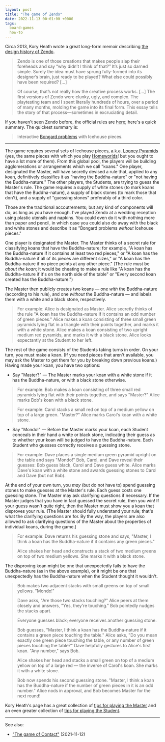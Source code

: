 ```yaml
---
layout: post
title: "The game of Zendo"
date: 2022-11-13 00:01:00 +0000
tags:
  board-games
  how-to
---
```


Circa 2013, Kory Heath wrote a great long-form memoir describing
[the design history of Zendo](http://www.koryheath.com/zendo/design-history/).

> Zendo is one of those creations that makes people slap their foreheads
> and say “why didn’t I think of that?” It’s just so darned simple. Surely
> the idea must have sprung fully-formed into its designer’s brain, just
> ready to be played? What else could possibly have been required? [...]
>
> Of course, that’s not really how the creative process works.
> [...]
> The first versions of Zendo were clunky, ugly, and complex.
> The playtesting team and I spent literally hundreds of hours,
> over a period of many months, molding the game into its final form.
> This essay tells the story of that process—sometimes in excruciating detail.

If you haven't seen Zendo before,
the official rules are [here](http://www.koryheath.com/zendo/);
here's a quick summary. The quickest summary is:

> Interactive [Bongard problems](https://en.wikipedia.org/wiki/Bongard_problem) with Icehouse pieces.

----

The game requires several sets of Icehouse pieces, a.k.a. [Looney Pyramids](https://www.looneylabs.com/pyramids-home)
(yes, the same pieces with which you play [Homeworlds](/blog/tags/#homeworlds)! but you ought to have a lot more of them).
From this global pool, the players will be building agglomerations or
arrangements which we call "koans." One player, designated the Master,
will have secretly devised a rule that, applied to any koan, definitively
classifies it as "having the Buddha-nature" or "not having the Buddha-nature."
The other players, the Students, are trying to guess the Master's rule.
The game requires a supply of white stones (to mark koans that have the
Buddha-nature), a supply of black stones (to mark those that don't), and a
supply of "guessing stones" preferably of a third color.

Those are the traditional accoutrements; but any kind of components will do,
as long as you have enough. I've played Zendo at a wedding reception using
plastic utensils and napkins. You could even do it with nothing more than
paper and pencil, in which case you could also do away with the black and white
stones and describe it as "Bongard problems _without_ Icehouse pieces."

One player is designated the Master. The Master thinks of a secret rule
for classifying koans that have the Buddha-nature; for example,
"A koan has the Buddha-nature if it contains at least two red pieces," or
"A koan has the Buddha-nature if all of its pieces are different sizes," or
"A koan has the Buddha-nature if no piece points at any other piece."
(The rule must be _about the koan_; it would be cheating to make a rule like
"A koan has the Buddha-nature if it's on the north side of the table" or
"Every second koan created has the Buddha-nature.")

The Master then publicly creates two koans — one _with_ the Buddha-nature
(according to his rule), and one _without_ the Buddha-nature — and labels
them with a white and a black stone, respectively.

> For example: Alice is designated as Master. Alice secretly thinks
> of the rule "A koan has the Buddha-nature if it contains an odd number
> of green pieces."
> Alice makes a koan consisting of three small green pyramids lying flat
> in a triangle with their points together, and marks it with a white stone.
> Alice makes a koan consisting of two upright medium red pyramids,
> and marks it with a black stone.
> Alice looks expectantly at the Student to her left.

The rest of the game consists of the Students taking turns in order.
On your turn, you must make a koan. (If you need
pieces that aren't available, you may ask the Master to get them for you
by breaking down previous koans.) Having made your koan, you have two
options:

* Say "Master?" — The Master marks your koan with a white stone if it
    has the Buddha-nature, or with a black stone otherwise.

> For example: Bob makes a koan consisting of three small red pyramids lying
> flat with their points together, and says "Master?" Alice marks Bob's koan
> with a black stone.
>
> For example: Carol stacks a small red on top of a medium yellow on top of a
> large green. "Master?" Alice marks Carol's koan with a white stone.

* Say "Mondo!" — Before the Master marks your koan, each Student conceals
    in their hand a white or black stone, indicating their guess as to whether
    your koan will be judged to have the Buddha-nature. Each Student who guesses
    correctly receives a guessing stone.

> For example: Dave places a single medium green pyramid upright on the table
> and says "Mondo!" Bob, Carol, and Dave reveal their guesses: Bob guess black,
> Carol and Dave guess white. Alice marks Dave's koan with a white stone and
> awards guessing stones to Carol and Dave (but not Bob).

At the end of your own turn, you _may_ (but do not have to) spend guessing stones
to make guesses at the Master's rule. Each guess costs one guessing stone.
The Master may ask clarifying questions if necessary. If the Master judges that
you have in fact guessed the secret rule, then you win! If your guess wasn't
quite right, then the Master must show you a koan that disproves your rule.
(The Master should fully understand your rule; that's what the clarifying questions
are for. By the way, the players are also allowed to ask clarifying questions
of the Master about the properties of individual koans, during the game.)

> For example: Dave returns his guessing stone and says, "Master, I think a koan
> has the Buddha-nature if it contains any green pieces."
>
> Alice shakes her head and constructs a stack of two medium greens on top of
> two medium yellows. She marks it with a black stone.

The disproving koan might be one that unexpectedly fails to have the Buddha-nature
(as in the above example), or it might be one that unexpectedly has the Buddha-nature
when the Student thought it wouldn't.

> Bob makes two adjacent stacks with small greens on top of small yellows.
> "Mondo!"
>
> Dave asks, "Are those two stacks touching?" Alice peers at them closely and
> answers, "Yes, they're touching." Bob pointedly nudges the stacks apart.
>
> Everyone guesses black; everyone receives another guessing stone.
>
> Bob guesses, "Master, I think a koan has the Buddha-nature if it contains
> a green piece touching the table." Alice asks, "Do you mean exactly one green
> piece touching the table, or any number of green pieces touching the table?"
> Dave helpfully gestures to Alice's first koan. "Any number," says Bob.
>
> Alice shakes her head and stacks a small green on top of a medium yellow
> on top of a large red — the inverse of Carol's koan. She marks it with
> a white stone.
>
> Bob now spends his second guessing stone. "Master, I think a koan has the
> Buddha-nature if the number of green pieces in it is an odd number."
> Alice nods in approval, and Bob becomes Master for the next round!

Kory Heath's page has a great collection of
[tips for playing the Master](http://www.koryheath.com/zendo/tips-for-the-master/)
and an even greater collection of
[tips for playing the Student](http://www.koryheath.com/zendo/tips-for-the-student/).

----

See also:

* ["The game of Contact"](/blog/2021/11/12/contact/) (2021-11-12)
